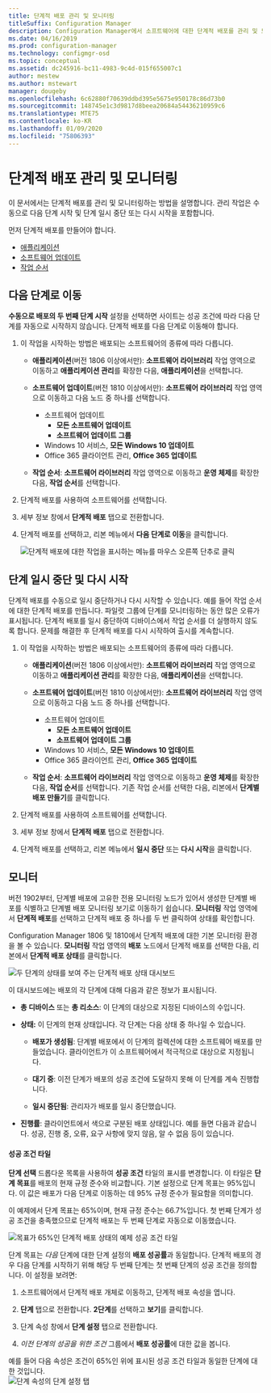 ```yaml
---
title: 단계적 배포 관리 및 모니터링
titleSuffix: Configuration Manager
description: Configuration Manager에서 소프트웨어에 대한 단계적 배포를 관리 및 모니터링하는 방법을 이해합니다.
ms.date: 04/16/2019
ms.prod: configuration-manager
ms.technology: configmgr-osd
ms.topic: conceptual
ms.assetid: dc245916-bc11-4983-9c4d-015f655007c1
author: mestew
ms.author: mstewart
manager: dougeby
ms.openlocfilehash: 6c62880f70639ddbd395e5675e950178c86d73b0
ms.sourcegitcommit: 148745e1c3d9817d8beea20684a54436210959c6
ms.translationtype: MTE75
ms.contentlocale: ko-KR
ms.lasthandoff: 01/09/2020
ms.locfileid: "75806393"
---
```

# <a name="manage-and-monitor-phased-deployments"></a>단계적 배포 관리 및 모니터링

이 문서에서는 단계적 배포를 관리 및 모니터링하는 방법을 설명합니다. 관리 작업은 수동으로 다음 단계 시작 및 단계 일시 중단 또는 다시 시작을 포함합니다. 

먼저 단계적 배포를 만들어야 합니다. 
- [애플리케이션](/sccm/osd/deploy-use/create-phased-deployment-for-task-sequence?toc=/sccm/apps/toc.json&bc=/sccm/apps/breadcrumb/toc.json)  
- [소프트웨어 업데이트](/sccm/osd/deploy-use/create-phased-deployment-for-task-sequence?toc=/sccm/sum/toc.json&bc=/sccm/sum/breadcrumb/toc.json)  
- [작업 순서](/sccm/osd/deploy-use/create-phased-deployment-for-task-sequence)  



## <a name="bkmk_move"></a> 다음 단계로 이동

**수동으로 배포의 두 번째 단계 시작** 설정을 선택하면 사이트는 성공 조건에 따라 다음 단계를 자동으로 시작하지 않습니다. 단계적 배포를 다음 단계로 이동해야 합니다.  

1. 이 작업을 시작하는 방법은 배포되는 소프트웨어의 종류에 따라 다릅니다.  

    - **애플리케이션**(버전 1806 이상에서만): **소프트웨어 라이브러리** 작업 영역으로 이동하고 **애플리케이션 관리**를 확장한 다음, **애플리케이션**을 선택합니다.   

    - **소프트웨어 업데이트**(버전 1810 이상에서만): **소프트웨어 라이브러리** 작업 영역으로 이동하고 다음 노드 중 하나를 선택합니다.    
        - 소프트웨어 업데이트  
            - **모든 소프트웨어 업데이트**  
            - **소프트웨어 업데이트 그룹**   
        - Windows 10 서비스, **모든 Windows 10 업데이트**  
        - Office 365 클라이언트 관리, **Office 365 업데이트**  

    - **작업 순서**: **소프트웨어 라이브러리** 작업 영역으로 이동하고 **운영 체제**를 확장한 다음, **작업 순서**를 선택합니다.   

2. 단계적 배포를 사용하여 소프트웨어를 선택합니다.  

3. 세부 정보 창에서 **단계적 배포** 탭으로 전환합니다.  

4. 단계적 배포를 선택하고, 리본 메뉴에서 **다음 단계로 이동**을 클릭합니다.  

    ![단계적 배포에 대한 작업을 표시하는 메뉴를 마우스 오른쪽 단추로 클릭](media/Suspend-phased-deployment.PNG)



## <a name="bkmk_suspend"></a> 단계 일시 중단 및 다시 시작 

단계적 배포를 수동으로 일시 중단하거나 다시 시작할 수 있습니다. 예를 들어 작업 순서에 대한 단계적 배포를 만듭니다. 파일럿 그룹에 단계를 모니터링하는 동안 많은 오류가 표시됩니다. 단계적 배포를 일시 중단하여 디바이스에서 작업 순서를 더 실행하지 않도록 합니다. 문제를 해결한 후 단계적 배포를 다시 시작하여 출시를 계속합니다. 

1. 이 작업을 시작하는 방법은 배포되는 소프트웨어의 종류에 따라 다릅니다.  

    - **애플리케이션**(버전 1806 이상에서만): **소프트웨어 라이브러리** 작업 영역으로 이동하고 **애플리케이션 관리**를 확장한 다음, **애플리케이션**을 선택합니다.   

    - **소프트웨어 업데이트**(버전 1810 이상에서만): **소프트웨어 라이브러리** 작업 영역으로 이동하고 다음 노드 중 하나를 선택합니다.    
        - 소프트웨어 업데이트  
            - **모든 소프트웨어 업데이트**  
            - **소프트웨어 업데이트 그룹**   
        - Windows 10 서비스, **모든 Windows 10 업데이트**  
        - Office 365 클라이언트 관리, **Office 365 업데이트**  

    - **작업 순서**: **소프트웨어 라이브러리** 작업 영역으로 이동하고 **운영 체제**를 확장한 다음, **작업 순서**를 선택합니다. 기존 작업 순서를 선택한 다음, 리본에서 **단계별 배포 만들기**를 클릭합니다.  

2. 단계적 배포를 사용하여 소프트웨어를 선택합니다.  

3. 세부 정보 창에서 **단계적 배포** 탭으로 전환합니다.  

4. 단계적 배포를 선택하고, 리본 메뉴에서 **일시 중단** 또는 **다시 시작**을 클릭합니다.  

<!-- Removed for 1806, need to clarify behavior with engineering
When you suspend a phased deployment, it sets the available and deadline times on the active deployments to a future time. When you resume, it generates a new schedule based on when you resume the phased deployment. The new schedule helps to avoid problems if you resume after the original deadline. For example, the initial schedule has the required deadline seven days after the deployment is available. You suspend it on the second day. If you aren't ready to resume it until day eight, you don't want the deployment to be immediately past the deadline. So it generates a new deadline starting from when you resume the phased deployment on day eight. 
-->


## <a name="bkmk_monitor"></a> 모니터
<!--1358577-->
버전 1902부터, 단계별 배포에 고유한 전용 모니터링 노드가 있어서 생성한 단계별 배포를 식별하고 단계별 배포 모니터링 보기로 이동하기 쉽습니다. **모니터링** 작업 영역에서 **단계적 배포**를 선택하고 단계적 배포 중 하나를 두 번 클릭하여 상태를 확인합니다. <!--3555949-->

Configuration Manager 1806 및 1810에서 단계적 배포에 대한 기본 모니터링 환경을 볼 수 있습니다. **모니터링** 작업 영역의 **배포** 노드에서 단계적 배포를 선택한 다음, 리본에서 **단계적 배포 상태**를 클릭합니다.

![두 단계의 상태를 보여 주는 단계적 배포 상태 대시보드](media/1358577-phased-deployment-status.png)

이 대시보드에는 배포의 각 단계에 대해 다음과 같은 정보가 표시됩니다.  

- **총 디바이스** 또는 **총 리소스**: 이 단계의 대상으로 지정된 디바이스의 수입니다.  

- **상태:** 이 단계의 현재 상태입니다. 각 단계는 다음 상태 중 하나일 수 있습니다.  

    - **배포가 생성됨**: 단계별 배포에서 이 단계의 컬렉션에 대한 소프트웨어 배포를 만들었습니다. 클라이언트가 이 소프트웨어에서 적극적으로 대상으로 지정됩니다.  

    - **대기 중**: 이전 단계가 배포의 성공 조건에 도달하지 못해 이 단계를 계속 진행합니다.  

    - **일시 중단됨**: 관리자가 배포를 일시 중단했습니다.  

- **진행률**: 클라이언트에서 색으로 구분된 배포 상태입니다. 예를 들면 다음과 같습니다. 성공, 진행 중, 오류, 요구 사항에 맞지 않음, 알 수 없음 등이 있습니다. 

#### <a name="success-criteria-tile"></a>성공 조건 타일

**단계 선택** 드롭다운 목록을 사용하여 **성공 조건** 타일의 표시를 변경합니다. 이 타일은 **단계 목표**를 배포의 현재 규정 준수와 비교합니다. 기본 설정으로 단계 목표는 95%입니다. 이 값은 배포가 다음 단계로 이동하는 데 95% 규정 준수가 필요함을 의미합니다.

이 예제에서 단계 목표는 65%이며, 현재 규정 준수는 66.7%입니다. 첫 번째 단계가 성공 조건을 충족했으므로 단계적 배포는 두 번째 단계로 자동으로 이동했습니다.  

   ![목표가 65%인 단계적 배포 상태의 예제 성공 조건 타일](media/pod-status-success-criteria-tile.png)

단계 목표는 *다음* 단계에 대한 단계 설정의 **배포 성공률**과 동일합니다. 단계적 배포의 경우 다음 단계를 시작하기 위해 해당 두 번째 단계는 첫 번째 단계의 성공 조건을 정의합니다. 이 설정을 보려면: 

1. 소프트웨어에서 단계적 배포 개체로 이동하고, 단계적 배포 속성을 엽니다.  

2. **단계** 탭으로 전환합니다. **2단계**를 선택하고 **보기**를 클릭합니다.  

3. 단계 속성 창에서 **단계 설정** 탭으로 전환합니다.  

4. *이전 단계의 성공을 위한 조건* 그룹에서 **배포 성공률**에 대한 값을 봅니다.  

예를 들어 다음 속성은 조건이 65%인 위에 표시된 성공 조건 타일과 동일한 단계에 대한 것입니다.  
![단계 속성의 단계 설정 탭](media/phase-properties-phase-settings.png)

